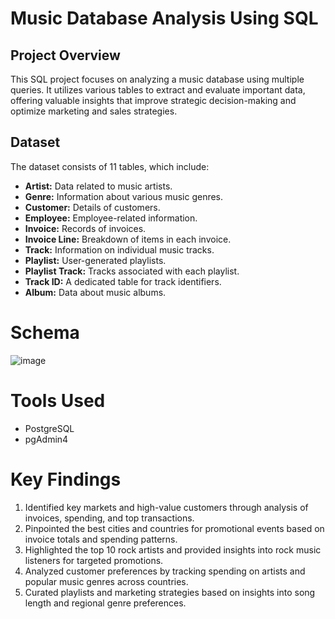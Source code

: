 # Music Database Analysis Using SQL
## Project Overview
This SQL project focuses on analyzing a music database using multiple queries. It utilizes various tables to extract and evaluate important data, offering valuable insights that improve strategic decision-making and optimize marketing and sales strategies.
## Dataset 
The dataset consists of 11 tables, which include:

* **Artist:** Data related to music artists.
* **Genre:** Information about various music genres.
* **Customer:** Details of customers.
* **Employee:** Employee-related information.
* **Invoice:** Records of invoices.
* **Invoice Line:** Breakdown of items in each invoice.
* **Track:** Information on individual music tracks.
* **Playlist:** User-generated playlists.
* **Playlist Track:** Tracks associated with each playlist.
* **Track ID:** A dedicated table for track identifiers.
* **Album:** Data about music albums.

# Schema

![image](https://github.com/user-attachments/assets/0d86507e-7f55-4484-b617-97b3d0f74535)

# Tools Used
* PostgreSQL
* pgAdmin4

# Key Findings
1. Identified key markets and high-value customers through analysis of invoices, spending, and top transactions.
2. Pinpointed the best cities and countries for promotional events based on invoice totals and spending patterns.
3. Highlighted the top 10 rock artists and provided insights into rock music listeners for targeted promotions.
4. Analyzed customer preferences by tracking spending on artists and popular music genres across countries.
5. Curated playlists and marketing strategies based on insights into song length and regional genre preferences.



